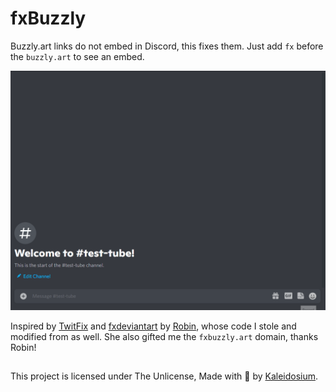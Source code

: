 # fxBuzzly

Buzzly.art links do not embed in Discord, this fixes them. Just add `fx` before the `buzzly.art` to see an embed.

![example](example.gif)

Inspired by [TwitFix](https://github.com/robinuniverse/TwitFix) and [fxdeviantart](https://github.com/robinuniverse/fxdeviantart) by [Robin](https://github.com/robinuniverse), whose code I stole and modified from as well. She also gifted me the `fxbuzzly.art` domain, thanks Robin!

##

This project is licensed under The Unlicense, Made with 🧪 by [Kaleidosium](https://github.com/Kaleidosium).
